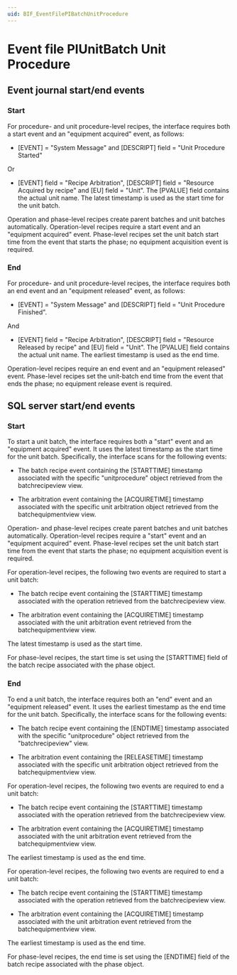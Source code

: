 ```yaml
---
uid: BIF_EventFilePIBatchUnitProcedure
---
```


# Event file PIUnitBatch Unit Procedure

## Event journal start/end events

### Start

For procedure- and unit procedure-level recipes, the interface requires both a start event and an "equipment acquired" event, as follows:

* [EVENT] = "System Message" and [DESCRIPT] field = "Unit Procedure Started"

Or

* [EVENT] field = "Recipe Arbitration", [DESCRIPT] field = "Resource Acquired by recipe" and [EU] field = "Unit". The [PVALUE] field contains the actual unit name.
The latest timestamp is used as the start time for the unit batch.

Operation and phase-level recipes create parent batches and unit batches automatically. Operation-level recipes require a start event and an "equipment acquired" event. Phase-level recipes set the unit batch start time from the event that starts the phase; no equipment acquisition event is required.

### End

For procedure- and unit procedure-level recipes, the interface requires both an end event and an "equipment released" event, as follows:

* [EVENT] = "System Message" and [DESCRIPT] field = "Unit Procedure Finished".

And

* [EVENT] field = "Recipe Arbitration", [DESCRIPT] field = "Resource Released by recipe" and [EU] field = "Unit". The [PVALUE] field contains the actual unit name.
The earliest timestamp is used as the end time.

Operation-level recipes require an end event and an "equipment released" event. Phase-level recipes set the unit-batch end time from the event that ends the phase; no equipment release event is required.

## SQL server start/end events

### Start

To start a unit batch, the interface requires both a "start" event and an "equipment acquired" event. It uses the latest timestamp as the start time for the unit batch. Specifically, the interface scans for the following events:

* The batch recipe event containing the [STARTTIME] timestamp associated with the specific "unitprocedure" object retrieved from the batchrecipeview view.

* The arbitration event containing the [ACQUIRETIME] timestamp associated with the specific unit arbitration object retrieved from the batchequipmentview view.

Operation- and phase-level recipes create parent batches and unit batches automatically. Operation-level recipes require a "start" event and an "equipment acquired" event. Phase-level recipes set the unit batch start time from the event that starts the phase; no equipment acquisition event is required.

For operation-level recipes, the following two events are required to start a unit batch:

* The batch recipe event containing the [STARTTIME] timestamp associated with the operation retrieved from the batchrecipeview view.

* The arbitration event containing the [ACQUIRETIME] timestamp associated with the unit arbitration event retrieved from the batchequipmentview view.

The latest timestamp is used as the start time.

For phase-level recipes, the start time is set using the [STARTTIME] field of the batch recipe associated with the phase object.

### End

To end a unit batch, the interface requires both an "end" event and an "equipment released" event. It uses the earliest timestamp as the end time for the unit batch. Specifically, the interface scans for the following events:

* The batch recipe event containing the [ENDTIME] timestamp associated with the specific "unitprocedure" object retrieved from the "batchrecipeview" view.

* The arbitration event containing the [RELEASETIME] timestamp associated with the specific unit arbitration object retrieved from the batchequipmentview view.

For operation-level recipes, the following two events are required to end a unit batch:

* The batch recipe event containing the [STARTTIME] timestamp associated with the operation retrieved from the batchrecipeview view.

* The arbitration event containing the [ACQUIRETIME] timestamp associated with the unit arbitration event retrieved from the batchequipmentview view.

The earliest timestamp is used as the end time.

For operation-level recipes, the following two events are required to end a unit batch:

* The batch recipe event containing the [STARTTIME] timestamp associated with the operation retrieved from the batchrecipeview view.

* The arbitration event containing the [ACQUIRETIME] timestamp associated with the unit arbitration event retrieved from the batchequipmentview view.

The earliest timestamp is used as the end time.

For phase-level recipes, the end time is set using the [ENDTIME] field of the batch recipe associated with the phase object.
